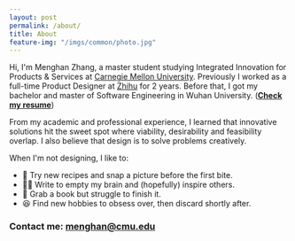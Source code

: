 ```yaml
---
layout: post
permalink: /about/
title: About
feature-img: "/imgs/common/photo.jpg"
---
```


Hi, I'm Menghan Zhang, a master student studying Integrated Innovation for Products & Services at [Carnegie Mellon University](https://www.cmu.edu/iii/degrees/miips/). Previously I worked as a full-time Product Designer at [Zhihu](zhihu.com) for 2 years. Before that, I got my bachelor and master of Software Engineering in Wuhan University. (<strong><a href="https://drive.google.com/open?id=1gbvNpAypowKjFPplD2dlE7VOfnfTlZmQ" target="_blank">Check my resume</a></strong>)

From my academic and professional experience, I learned that innovative solutions hit the sweet spot where viability, desirability and feasibility overlap. I also believe that design is to solve problems creatively.

When I'm not designing, I like to:
- 🍱 Try new recipes and snap a picture before the first bite.
- ✍🏻 Write to empty my brain and (hopefully) inspire others.
- 📖 Grab a book but struggle to finish it.
- 😆 Find new hobbies to obsess over, then discard shortly after.

### Contact me: **menghan@cmu.edu**
